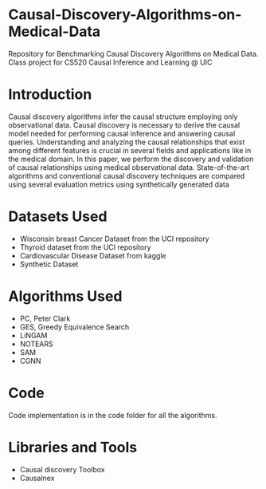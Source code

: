 # Causal-Discovery-Algorithms-on-Medical-Data
 Repository for Benchmarking Causal Discovery Algorithms on Medical Data. Class project for CS520 Causal Inference and Learning @ UIC

# Introduction
Causal discovery algorithms infer the causal structure employing only observational data. Causal discovery is necessary to derive the causal model needed for performing causal inference and answering causal queries. Understanding and analyzing the causal relationships that exist among different features is crucial in several fields and applications like in the medical domain. In this paper, we perform the discovery and validation of causal relationships using medical observational data. State-of-the-art algorithms and conventional causal discovery techniques are compared using several evaluation metrics using synthetically generated data

# Datasets Used
- Wisconsin breast Cancer Dataset from the UCI repository
- Thyroid dataset from the UCI repository
- Cardiovascular Disease Dataset from kaggle
- Synthetic Dataset

# Algorithms Used
- PC, Peter Clark
- GES,  Greedy Equivalence Search
- LiNGAM
- NOTEARS
- SAM
- CGNN

# Code
Code implementation is in the code folder for all the algorithms.

# Libraries and Tools
- Causal discovery Toolbox 
- Causalnex 

